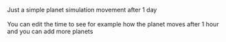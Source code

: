 Just a simple planet simulation movement after 1 day <br><br>
You can edit the time to see for example how the planet moves after 1 hour and you can add more planets
